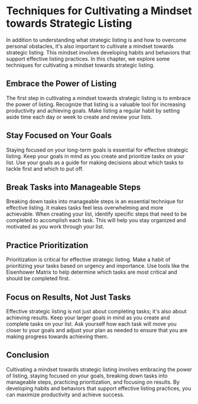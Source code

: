 Techniques for Cultivating a Mindset towards Strategic Listing
==========================================================================================================

In addition to understanding what strategic listing is and how to overcome personal obstacles, it's also important to cultivate a mindset towards strategic listing. This mindset involves developing habits and behaviors that support effective listing practices. In this chapter, we explore some techniques for cultivating a mindset towards strategic listing.

Embrace the Power of Listing
----------------------------

The first step in cultivating a mindset towards strategic listing is to embrace the power of listing. Recognize that listing is a valuable tool for increasing productivity and achieving goals. Make listing a regular habit by setting aside time each day or week to create and review your lists.

Stay Focused on Your Goals
--------------------------

Staying focused on your long-term goals is essential for effective strategic listing. Keep your goals in mind as you create and prioritize tasks on your list. Use your goals as a guide for making decisions about which tasks to tackle first and which to put off.

Break Tasks into Manageable Steps
---------------------------------

Breaking down tasks into manageable steps is an essential technique for effective listing. It makes tasks feel less overwhelming and more achievable. When creating your list, identify specific steps that need to be completed to accomplish each task. This will help you stay organized and motivated as you work through your list.

Practice Prioritization
-----------------------

Prioritization is critical for effective strategic listing. Make a habit of prioritizing your tasks based on urgency and importance. Use tools like the Eisenhower Matrix to help determine which tasks are most critical and should be completed first.

Focus on Results, Not Just Tasks
--------------------------------

Effective strategic listing is not just about completing tasks; it's also about achieving results. Keep your larger goals in mind as you create and complete tasks on your list. Ask yourself how each task will move you closer to your goals and adjust your plan as needed to ensure that you are making progress towards achieving them.

Conclusion
----------

Cultivating a mindset towards strategic listing involves embracing the power of listing, staying focused on your goals, breaking down tasks into manageable steps, practicing prioritization, and focusing on results. By developing habits and behaviors that support effective listing practices, you can maximize productivity and achieve success.
